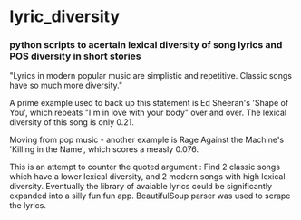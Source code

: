 # lyric_diversity
### python scripts to acertain lexical diversity of song lyrics and POS  diversity in short stories

"Lyrics in modern popular music are simplistic and repetitive. Classic songs have so much more diversity."   

A prime example used to back up this statement is Ed Sheeran's 'Shape of You', which repeats "I'm in love with your body" over and over. The lexical diversity of this song is only 0.21. 

Moving from pop music - another example is Rage Against the Machine's 'Killing in the Name', which scores a measly 0.076. 

This is an attempt to counter the quoted argument : Find 2 classic songs which have a lower lexical diversity, and 2 modern songs with high lexical diversity. Eventually the library of avaiable lyrics could be significantly expanded into a silly fun fun app. BeautifulSoup parser was used to scrape the lyrics.
 
 
 
